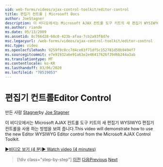 ```yaml
---
uid: web-forms/videos/ajax-control-toolkit/editor-control
title: 편집기 컨트롤 | Microsoft Docs
author: JoeStagner
description: 이 비디오에서는 Microsoft AJAX 컨트롤 도구 키트의 새 편집기 WYSIWYG 편집기 컨트롤을 사용 하는 방법을 보여 줍니다.
ms.author: riande
ms.date: 05/13/2009
ms.assetid: 8c766d28-60c0-423b-afaa-7cb2a93f8d7e
msc.legacyurl: /web-forms/videos/ajax-control-toolkit/editor-control
msc.type: video
ms.openlocfilehash: 9259f9c0cc7d4ce03f71df5c152781d50b9494f7
ms.sourcegitcommit: e7e91932a6e91a63e2e46417626f39d6b244a3ab
ms.translationtype: MT
ms.contentlocale: ko-KR
ms.lasthandoff: 03/06/2020
ms.locfileid: "78519053"
---
```

# <a name="editor-control"></a><span data-ttu-id="d9b93-103">편집기 컨트롤</span><span class="sxs-lookup"><span data-stu-id="d9b93-103">Editor Control</span></span>

<span data-ttu-id="d9b93-104">만든 사람 [Stagner](https://github.com/JoeStagner)</span><span class="sxs-lookup"><span data-stu-id="d9b93-104">by [Joe Stagner](https://github.com/JoeStagner)</span></span>

<span data-ttu-id="d9b93-105">이 비디오에서는 Microsoft AJAX 컨트롤 도구 키트의 새 편집기 WYSIWYG 편집기 컨트롤을 사용 하는 방법을 보여 줍니다.</span><span class="sxs-lookup"><span data-stu-id="d9b93-105">This video will demonstrate how to use the new Editor WYSIWYG Editor control from the Microsoft AJAX Control Toolkit.</span></span>

[<span data-ttu-id="d9b93-106">&#9654;비디오 보기 (4 분)</span><span class="sxs-lookup"><span data-stu-id="d9b93-106">&#9654; Watch video (4 minutes)</span></span>](https://channel9.msdn.com/Blogs/ASP-NET-Site-Videos/editor-control)

> [!div class="step-by-step"]
> <span data-ttu-id="d9b93-107">[이전](combo-box.md)
> [다음](editor-control-custom.md)</span><span class="sxs-lookup"><span data-stu-id="d9b93-107">[Previous](combo-box.md)
[Next](editor-control-custom.md)</span></span>
